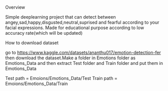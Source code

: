 Overview

Simple deeplearning project that can detect between angey,sad,happy,disgusted,neutral,suprised and fearful according to your facial expressions.
Made for educational purpose according to low accuracy rate(which will be updated)


How to download dataset

go to https://www.kaggle.com/datasets/ananthu017/emotion-detection-fer then download the dataset.Make a folder in Emotions folder as Emotions_Data and then extract Test folder and Train folder and put them in Emotions_Data

Test path = Emoions/Emotions_Data/Test
Train path = Emoions/Emotions_Data/Train

